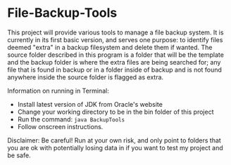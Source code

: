 # File-Backup-Tools
This project will provide various tools to manage a file backup system. It is currently in its first basic version, and serves one purpose: to identify files deemed "extra" in a backup filesystem and delete them if wanted. The source folder described in this program is a folder that will be the template and the backup folder is where the extra files are being searched for; any file that is found in backup or in a folder inside of backup and is not found anywhere inside the source folder is flagged as extra.

Information on running in Terminal: 
- Install latest version of JDK from Oracle's website
- Change your working directory to be in the bin folder of this project
- Run the command: ```java BackupTools```
- Follow onscreen instructions. 


Disclaimer: Be careful! Run at your own risk, and only point to folders that you are ok with potentially losing data in if you want to test my project and be safe.
